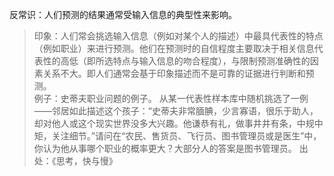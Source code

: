 反常识：人们预测的结果通常受输入信息的典型性来影响。
>印象：人们常会挑选输入信息（例如对某个人的描述）中最具代表性的特点（例如职业）来进行预测。他们在预测时的自信程度主要取决于相关信息代表性的高低（即所选特点与输入信息的吻合程度），与限制预测准确性的因素关系不大。即人们通常会基于印象描述而不是可靠的证据进行判断和预测。  
>例子：史蒂夫职业问题的例子。
从某一代表性样本库中随机挑选了一例——邻居如此描述这个孩子：“史蒂夫非常腼腆，少言寡语，很乐于助人，却对他人或这个现实世界没多大兴趣。他谦恭有礼，做事井井有条，中规中矩，关注细节。”请问在“农民、售货员、飞行员、图书管理员或是医生”中，你认为他从事哪个职业的概率更大？大部分人的答案是图书管理员。
>出处：《思考，快与慢》